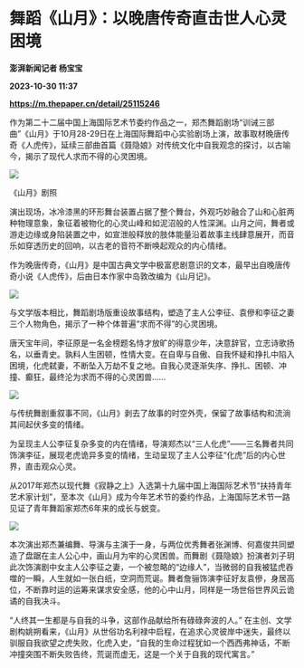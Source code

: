# 舞蹈《山月》：以晚唐传奇直击世人心灵困境
**澎湃新闻记者 杨宝宝**

**2023-10-30 11:37**

**https://m.thepaper.cn/detail/25115246**

作为第二十二届中国上海国际艺术节委约作品之一，郑杰舞蹈剧场“训诫三部曲”《山月》于10月28-29日在上海国际舞蹈中心实验剧场上演，故事取材晚唐传奇《人虎传》，延续三部曲首篇《聂隐娘》对传统文化中自我观念的探讨，以古喻今，揭示了现代人求而不得的心灵困境。

![](https://imagecloud.thepaper.cn/thepaper/image/276/220/283.jpg)

《山月》剧照

演出现场，冰冷漆黑的环形舞台装置占据了整个舞台，外观巧妙融合了山和心脏两种物理意象，象征着被物化的心灵山峰和如泥沼般的人性深渊。山月之间，舞者或游走边缘或身陷装置之中，如宣泄般释放的肢体能量沿着故事主线肆意展开，而音乐如穿透历史的回响，以古老的音符不断唤起观众的内心情绪。

作为晚唐传奇，《山月》是中国古典文学中极富悲剧意识的文本，最早出自晚唐传奇小说《人虎传》，后由日本作家中岛敦改编为《山月记》。

![](https://imagecloud.thepaper.cn/thepaper/image/276/220/286.jpg)

与文学版本相比，舞蹈剧场版重设故事结构，塑造了主人公李征、袁傪和李征之妻三个人物角色，揭示了一种个体普遍“求而不得”的心灵困境。

唐天宝年间，李征原是一名金榜题名恃才放旷的得意少年，决意辞官，立志诗歌扬名，以垂青史。孰料人生困顿，性情大变。在自卑与自傲、自我怀疑和挣扎中陷入困境，化虎弑妻，不断坠入万劫不复之地。自我心灵逐渐失序、挣扎、困顿、冲撞、癫狂，最终沦为求而不得的心灵困兽......

![](https://imagecloud.thepaper.cn/thepaper/image/276/220/284.jpg)

与传统舞剧重叙事不同，《山月》剥去了故事的时空外壳，保留了故事结构和流淌其间起伏多变的情绪。

为呈现主人公李征复杂多变的内在情绪，导演郑杰以“三人化虎”——三名舞者共同饰演李征，展现老虎诡异多变的情绪，生动呈现了主人公李征“化虎”后的内心世界，直击观众心灵。

从2017年郑杰以现代舞《寂静之上》入选第十九届中国上海国际艺术节“扶持青年艺术家计划”，至本次《山月》成为今年艺术节的委约作品，上海国际艺术节一路见证了青年舞蹈家郑杰6年来的成长与蜕变。

![](https://imagecloud.thepaper.cn/thepaper/image/276/220/287.jpg)

本次演出郑杰兼编舞、导演与主演于一身，与两位优秀舞者张渊博、何嘉俊共同塑造了盘踞在主人公心中，画山月为牢的心灵困兽。而舞剧《聂隐娘》扮演者刘子玥此次饰演剧中女主人公李征之妻，一个被忽略的“边缘人”，当微弱的自我被猛虎吞噬的一瞬，人生就如一张白纸，空洞而荒诞。舞者詹骊饰演李征好友袁傪，身居高位，不断靠时运的运筹来谋求安全感，他的心中山月，同样是一场世俗世界风云诡谲的自我决斗。

“人终其一生都是与自我的斗争，这部作品献给所有碌碌奔波的人。” 在主创、文学剧构姚朔看来，《山月》从世俗功名利禄中启程，在追求心灵彼岸中迷失，最终以驯服自我欲望之虎失败，化虎入史，“自我的生命过程犹如一个西西弗神话，不断冲撞突围不断失败告终，荒诞而虚无，这是一个关于自我的现代寓言。”